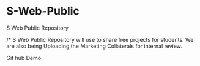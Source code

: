 # S-Web-Public
S Web Public Repository

/* S Web Public Repository will use to share free projects for students.
We are also being Uploading the Marketing Collaterals for internal review.


Git hub Demo


